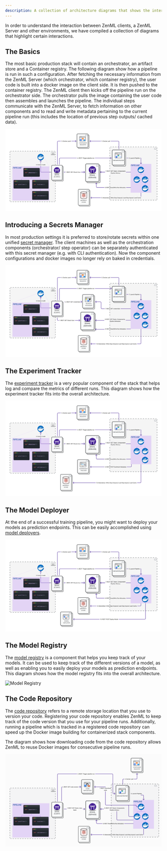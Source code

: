 ```yaml
---
description: A collection of architecture diagrams that shows the interactions of different environments in mature productions settings.
---
```


In order to understand the interaction between ZenML clients, a ZenML Server and
other environments, we have compiled a collection of diagrams that highlight 
certain interactions.

## The Basics
The most basic production stack will contain an orchestrator, an artifact store
and a Container registry. The following diagram show how a pipeline is run in 
such a configuration. After fetching the necessary information from the ZenML 
Server (which orchestrator, which container registry), the user code is built 
into a docker image on the client side. It is then pushed to the container
registry. The ZenML client then kicks off the pipeline run on the orchestrator
side. The orchestrator pulls the image containing the user code then assembles
and launches the pipeline. The individual steps communicate with the ZenML 
Server, to fetch information on other components and to read and write metadata
pertaining to the current pipeline run (this includes the location of previous 
step outputs/ cached data).


![Remote Stack](../../book/assets/diagrams/RemoteServer.png)


## Introducing a Secrets Manager
In most production settings it is preferred to store/rotate secrets within one
unified
[secret manager](../component-gallery/secrets-managers/secrets-managers.md).
The client machines as well as the orchestration 
components (orchestrator/ step operator) can be separately authenticated with
this secret manager (e.g. with CLI authentication). Now the component 
configurations and docker images no longer rely on baked in credentials.

![Secret Manager](../../book/assets/diagrams/Remote_with_secrets_manager.png) 


## The Experiment Tracker
The [experiment tracker](../component-gallery/experiment-trackers/experiment-trackers.md) 
is a very popular component of the stack that helps log and compare the 
metrics of different runs. This diagram shows how the experiment tracker
fits into the overall architecture.

![Experiment Tracker](../../book/assets/diagrams/Remote_with_exp_tracker.png) 


## The Model Deployer
At the end of a successful training pipeline, you might want to deploy your
models as prediction endpoints. This can be easily accomplished using
[model deployers](../component-gallery/model-deployers/model-deployers.md).

![Model Deployer](../../book/assets/diagrams/Remote_with_deployer.png) 


## The Model Registry
The [model registry](../component-gallery/model-registry/model-registry.md)
is a component that helps you keep track of your models. It can be used to
keep track of the different versions of a model, as well as enabling you to
easily deploy your models as prediction endpoints. This diagram shows how
the model registry fits into the overall architecture.

![Model Registry](../../book/assets/diagrams/Remote_with_model_registry.png)


## The Code Repository
The [code repository](../starter-guide/production-fundamentals/code-repositories.md)
refers to a remote storage location that you use to version your code. Registering
your code repository enables ZenML to keep track of the code version that you use for your
pipeline runs. Additionally, running a pipeline which is tracked in a registered code
repository can speed up the Docker image building for containerized stack components.

The diagram shows how downloading code from the code repository allows ZenML to reuse
Docker images for consecutive pipeline runs.

![Code Repository](../../book/assets/diagrams/Remote_with_code_repository.png)

